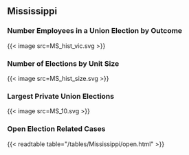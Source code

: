 ##  Mississippi

### Number Employees in a Union Election by Outcome
{{< image src=MS_hist_vic.svg >}}

### Number of Elections by Unit Size
{{< image src=MS_hist_size.svg >}}

### Largest Private Union Elections
{{< image src=MS_10.svg >}}

### Open Election Related Cases
{{< readtable table="/tables/Mississippi/open.html" >}}

